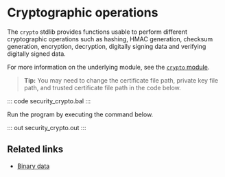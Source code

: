 # Cryptographic operations

The `crypto` stdlib provides functions usable to perform different cryptographic operations such as hashing, HMAC generation, checksum generation, encryption, decryption, digitally signing data and  verifying digitally signed data.

For more information on the underlying module, see the [`crypto` module](https://lib.ballerina.io/ballerina/crypto/latest/).

>**Tip:** You may need to change the certificate file path, private key file path, and trusted certificate file path in the code below.

::: code security_crypto.bal :::

Run the program by executing the command below.

::: out security_crypto.out :::

## Related links
- [Binary data](/learn/by-example/binary-data/)
